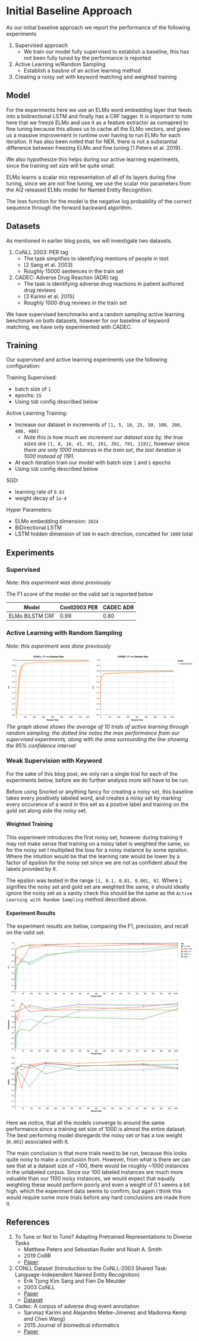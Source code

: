 # Initial Baseline Approach

As our initial baseline approach we report the performance of the following experiments

1. Supervised approach
    - We train our model fully supervised to establish a baseline, this has not been fully tuned by the performance is reported
2. Active Learning w/Random Sampling
    - Establish a basline of an active learning method
3. Creating a noisy set with keyword matching and weighted training


## Model

For the experiments here we use an ELMo word embedding layer that feeds into a bidirectional LSTM and finally has a CRF tagger. It is important to note here that we freeze ELMo and use it as a feature extractor as comapred to fine tuning because this allows us to cache all the ELMo vectors, and gives us a massive improvement in runtime over having to run ELMo for each iteraiton. It has also been noted that for NER, there is not a substantial difference between freezing ELMo and fine tuning [1 Peters et al. 2019].

We also hypothesize this helps during our active learning experiments, since the training set size will be quite small.

ELMo learns a scalar mix representation of all of its layers during fine tuning, since we are not fine tuning, we use the scalar mix parameters from the Ai2 released ELMo model for Named Entity Recognition.

The loss function for the model is the negative log probability of the correct sequence through the forward backward algorithm.

## Datasets

As mentioned in earlier blog posts, we will investigate two datasets.

1. CoNLL 2003: PER tag
    - The task simplifies to identifying mentions of people in text
    - [2 Sang et al. 2003]
    - Roughly 15000 sentences in the train set
2. CADEC: Adverse Drug Reaction (ADR) tag
    - The task is identifying adverse drug reactions in patient authored drug reviews
    - [3 Karimi et al. 2015]
    - Roughly 1000 drug reviews in the train set

We have supervised benchmarks and a random sampling active learning benchmark on both datasets, however for our baseline of keyword matching, we have only experimented with CADEC.

## Training

Our supervised and active learning experiments use the following configuration:

Training Supervised:

- batch size of `1`
- epochs: `15`
- Using `SGD` config described below

Active Learning Training:

- Increase our dataset in increments of `[1, 5, 10, 25, 50, 100, 200, 400, 400]`
    - *Note this is how much we increment our dataset size by, the true sizes are `[1, 6, 16, 41, 91, 191, 391, 791, 1191]`, however since there are only 1000 instances in the train set, the last iteration is 1000 instead of 1191.*
- At each iteration train our model with batch size `1` and `5` epochs
- Using `SGD` config described below

SGD:

- learning rate of `0.01`
- weight decay of `1e-4`

Hyper Parameters:

- ELMo embedding dimension: `1024`
- BiDirectional LSTM
- LSTM hidden dimension of `500` in each direction, concatted for `1000` total

## Experiments

### Supervised

*Note: this experiment was done previously*

The F1 score of the model on the valid set is reported below

| Model                   | Conll2003 PER | CADEC ADR |
|-------------------------|---------------|-------------|
| ELMo BiLSTM CRF         | 0.99           | 0.80        |


### Active Learning with Random Sampling

*Note: this experiment was done previously*

![act_rand](figures/act_rand.png)
*The graph above shows the average of 10 trials of active learning through random sampling, the dotted line notes the max performance from our supervised experiments, along with the area surrounding the line showing the 95% confidence interval*

### Weak Supervision with Keyword

For the sake of this blog post, we only ran a single trial for each of the experiments below, before we do further analysis more will have to be run.

Before using Snorkel or anything fancy for creating a noisy set, this baseline takes every positively labeled word, and creates a noisy set by marking every occurence of a word in this set as a postive label and training on the gold set along side the noisy set.

#### Weighted Training

This experiment introduces the first noisy set, however during training it may not make sense that training on a noisy label is weighted the same, so for the noisy set I multiplied the loss for a noisy instance by some episilon. Where the intuition would be that the learning rate would be lower by a factor of epsilion for the noisy set since we are not as confident about the labels provided by it.

The epsilon was tested in the range `[1, 0.1, 0.01, 0.001, 0]`. Where `1` signifies the noisy set and gold set are weighted the same, `0` should ideally ignore the noisy set as a sanity check this should be the same as the `Active Learning with Random Sampling` method described above.


#### Experiment Results

The experiment resutls are below, comparing the F1, precission, and recall on the valid set.

![experiment_results](figures/weak_keyword_experiment.png)

Here we notice, that all the models converge to around the same performance since a training set size of 1000 is almost the entire dataset. The best performing model disregards the noisy set or has a low weight (`0.001`) associated with it.

The main conclusion is that more trials need to be run, because this looks quite noisy to make a conclusion from. However, from what is there we can see that at a dataset size of ~100, there would be roughly ~1000 instances in the unlabeled corpus. Since our 100 labeled instances are much more valuable than our 1100 noisy instances, we would expect that equally weighting these would perform poorly and even a weight of 0.1 seems a bit high, which the experiment data seems to confirm, but again I think this would require some more trials before any hard conclusions are made from it.


## References

1. To Tune or Not to Tune? Adapting Pretrained Representations to Diverse Tasks
    - Matthew Peters and Sebastian Ruder and Noah A. Smith
    - 2019 CoRR
    - [Paper](https://arxiv.org/abs/1903.05987)
2. CONLL Dataset (Introduction to the CoNLL-2003 Shared Task: Language-Independent Named Entity Recognition)
    - Erik Tjong Kim Sang and Fien De Meulder
    - 2003 CoNLL
    - [Paper](https://arxiv.org/pdf/cs/0306050.pdf)
    - [Dataset](https://cogcomp.org/page/resource_view/81)
3. Cadec: A corpus of adverse drug event annotation
    - Sarvnaz Karimi and Alejandro Metke-Jimenez and Madonna Kemp and Chen Wang}
    - 2015 Journal of biomedical informatics
    - [Paper](https://www.ncbi.nlm.nih.gov/pubmed/25817970)